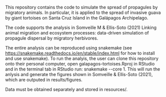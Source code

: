 This repository contains the code to simulate the spread of propagules by migratory animals. In particular, it is applied to the spread of invasive guava by giant tortoises on Santa Cruz Island in the Galápagos Archipelago.

The code supports the analysis in Somveille M & Ellis-Soto (2021) Linking animal migration and ecosystem processes: data-driven simulation of propagule dispersal by migratory herbivores.

The entire analysis can be reproduced using snakemake (see https://snakemake.readthedocs.io/en/stable/index.html for how to install and use snakemake). To run the analyis, the user can clone this repository onto their personal computer, open galapagos-tortoises.Rproj in RStudio and in the terminal tab in RStudio run: snakemake --core 1. This will run the anlysis and generate the figures shown in Somveille & Ellis-Soto (2021), which are outputed in results/figures.

Data must be obtained separately and stored in resources/.
